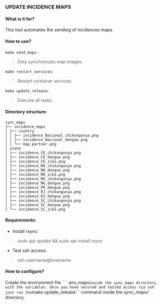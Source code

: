 ### UPDATE INCIDENCE MAPS

#### What is it for?
This tool automates the sending of incidences maps.

#### How to use?

```make send_maps```:
> Only synchronizes map images.

```make restart_services```:
> Restart container services.

```make update_release```:
> Execute all tasks.

#### Directory structure:

```
sync_maps
├── incidence_maps
│ ├── country
│ │ ├── incidence_Nacional_chikungunya.png
│ │ ├── incidence_Nacional_dengue.png
│ │ └── map_partner.png
│ state
│ ├── incidence_CE_chikungunya.png
│ ├── incidence_CE_dengue.png
│ ├── incidence_CE_zika.png
│ ├── incidence_MA_chikungunya.png
│ ├── incidence_MA_dengue.png
│ ├── incidence_MA_zika.png
│ ├── incidence_MG_chikungunya.png
│ ├── incidence_MG_dengue.png
│ ├── incidence_PR_dengue.png
│ ├── incidence_RJ_chikungunya.png
│ ├── incidence_RJ_dengue.png
│ ├── incidence_SC_chikungunya.png
│ ├── incidence_SC_dengue.png
│ └── incidence_SC_zika.png

```

#### Requirements:
- Install rsync:
> sudo apt update && sudo apt install rsync
- Test ssh access:
> ssh username@hostname


#### How to configure?
Create the environment file `` `.env_maps``` inside the sync_maps directory with the variables.
Once you have secured and tested access via ssh just run the ```make update_release``` command inside the *sync_maps/* directory.
